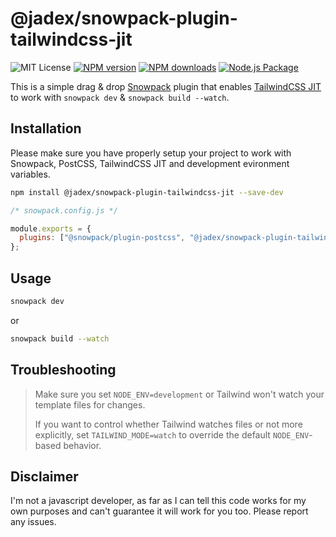 # @jadex/snowpack-plugin-tailwindcss-jit

![MIT License](https://img.shields.io/github/license/jadex/snowpack-plugin-tailwindcss-jit)
[![NPM version](https://img.shields.io/npm/v/@jadex/snowpack-plugin-tailwindcss-jit)](https://www.npmjs.com/package/@jadex/snowpack-plugin-tailwindcss-jit)
[![NPM downloads](https://img.shields.io/npm/dt/@jadex/snowpack-plugin-tailwindcss-jit)](https://www.npmjs.com/package/@jadex/snowpack-plugin-tailwindcss-jit)
[![Node.js Package](https://github.com/jadex/snowpack-plugin-tailwindcss-jit/actions/workflows/npm-publish.yml/badge.svg)](https://github.com/JadeX/snowpack-plugin-tailwindcss-jit/actions/workflows/npm-publish.yml)

This is a simple drag & drop [Snowpack](https://www.snowpack.dev/tutorials/quick-start) plugin that enables  [TailwindCSS JIT](https://github.com/tailwindlabs/tailwindcss-jit#readme) to work with `snowpack dev` & `snowpack build --watch`.

## Installation

Please make sure you have properly setup your project to work with Snowpack, PostCSS, TailwindCSS JIT and development evironment variables.

```bash
npm install @jadex/snowpack-plugin-tailwindcss-jit --save-dev
```



```js
/* snowpack.config.js */

module.exports = {
  plugins: ["@snowpack/plugin-postcss", "@jadex/snowpack-plugin-tailwindcss-jit"],
};
```

## Usage
```bash
snowpack dev
```
or
```bash
snowpack build --watch
```

## Troubleshooting
>Make sure you set `NODE_ENV=development` or Tailwind won't watch your template files for changes.
>
>If you want to control whether Tailwind watches files or not more explicitly, set `TAILWIND_MODE=watch` to override the default `NODE_ENV`-based behavior.

## Disclaimer
I'm not a javascript developer, as far as I can tell this code works for my own purposes and can't guarantee it will work for you too. Please report any issues.
